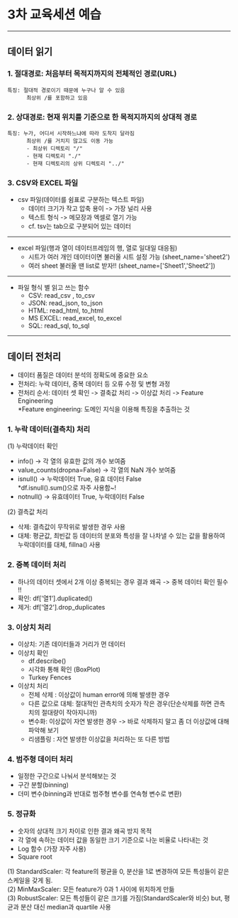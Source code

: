
# 3차 교육세션 예습   
--- 
## 데이터 읽기
### 1. 절대경로: 처음부터 목적지까지의 전체적인 경로(URL)
    특징: 절대적 경로이기 때문에 누구나 알 수 있음
          최상위 /를 포함하고 있음
### 2. 상대경로: 현재 위치를 기준으로 한 목적지까지의 상대적 경로
    특징: 누가, 어디서 시작하느냐에 따라 도착지 달라짐
          최상위 /를 거치지 않고도 이동 가능
          - 최상위 디렉토리 "/"
          - 현재 디렉토리 "./"
          - 현재 디렉토리의 상위 디렉토리 "../"
### 3. CSV와 EXCEL 파일

- csv 파일(데이터를 쉼표로 구분하는 텍스트 파일)     
    - 데이터 크기가 작고 압축 용이 -> 가장 널리 사용
    - 텍스트 형식 -> 메모장과 엑셀로 열기 가능
    - cf. tsv는 tab으로 구분되어 있는 데이터     
---
- excel 파일(행과 열이 데이터프레임의 행, 열로 일대일 대응됨)     
  - 시트가 여러 개인 데이터이면 불러올 시트 설정 가능 (sheet_name='sheet2')
  - 여러 sheet 불러올 땐 list로 받자!! (sheet_name=['Sheet1','Sheet2'])      
---
- 파일 형식 별 읽고 쓰는 함수     
  - CSV: read_csv , to_csv
  - JSON: read_json, to_json
  - HTML: read_html, to_html
  - MS EXCEL: read_excel, to_excel
  - SQL: read_sql, to_sql
---
## 데이터 전처리
- 데이터 품질은 데이터 분석의 정확도에 중요한 요소
- 전처리: 누락 데이터, 중복 데이터 등 오류 수정 및 변형 과정
- 전처리 순서: 데이터 셋 확인 -> 결축값 처리 -> 이상값 처리 -> Feature Engineering      
 *Feature engineering: 도메인 지식을 이용해 특징을 추출하는 것     

### 1. 누락 데이터(결측치) 처리
(1) 누락데이터 확인
- info() -> 각 열의 유효한 값의 개수 보여줌
- value_counts(dropna=False) -> 각 열의 NaN 개수 보여줌
- isnull() -> 누락데이터 True, 유효 데이터 False   
  *df.isnull().sum()으로 자주 사용함~!
- notnull() -> 유효데이터 True, 누락데이터 False    

(2) 결측값 처리
- 삭제: 결측값이 무작위로 발생한 경우 사용
- 대체: 평균값, 최빈값 등 데이터의 분포와 특성을 잘 나차낼 수 있는 값을 활용하여 누락데이터를 대체, fillna() 사용

### 2. 중복 데이터 처리
- 하나의 데이터 셋에서 2개 이상 중복되는 경우 결과 왜곡 -> 중복 데이터 확인 필수 !!
- 확인: df['열1'].duplicated()
- 제거: df['열2'].drop_duplicates

### 3. 이상치 처리
- 이상치: 기존 데이터들과 거리가 먼 데이터
- 이상치 확인   
  - df.describe() 
  - 시각화 통해 확인 (BoxPlot)
  - Turkey Fences
- 이상치 처리   
  - 전체 삭제 : 이상값이 human error에 의해 발생한 경우
  - 다른 값으로 대체: 절대적인 관측치의 숫자가 작은 경우(단순삭제를 하면 관측치의 절대량이 작아지니까)
  - 변수화: 이상값이 자연 발생한 경우 -> 바로 삭제하지 말고 좀 더 이상값에 대해 파악해 보기
  - 리샘플링 : 자연 발생한 이상값을 처리하는 또 다른 방법

### 4. 범주형 데이터 처리
- 일정한 구간으로 나눠서 분석해보는 것
- 구간 분할(binning)
- 더미 변수(binning과 반대로 범주형 변수를 연속형 변수로 변환)

### 5. 정규화
- 숫자의 상대적 크기 차이로 인한 결과 왜곡 방지 목적
- 각 열에 속하는 데이터 값을 동일한 크기 기준으로 나눈 비율로 나타내는 것
- Log 함수 (가장 자주 사용)
- Square root  

(1) StandardScaler: 각 feature의 평균을 0, 분산을 1로 변경하여 모든 특성들이 같은 스케일을 갖게 됨.   
(2) MinMaxScaler:  모든 feature가 0과 1 사이에 위치하게 만듦   
(3) RobustScaler: 모든 특성들이 같은 크기를 가짐(StandardScaler와 비슷) but, 평균과 분산 대신 median과 quartile 사용




